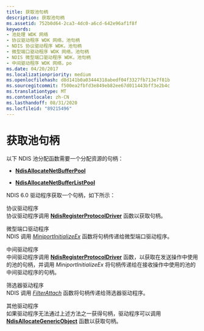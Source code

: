 ```yaml
---
title: 获取池句柄
description: 获取池句柄
ms.assetid: 752b0d64-2ca3-4dc0-a6cd-642e96af1f8f
keywords:
- 池处理 WDK 网络
- 协议驱动程序 WDK 网络，池句柄
- NDIS 协议驱动程序 WDK，池句柄
- 微型端口驱动程序 WDK 网络，池句柄
- NDIS 微型端口驱动程序 WDK，池句柄
- 中间驱动程序 WDK 网络，po
ms.date: 04/20/2017
ms.localizationpriority: medium
ms.openlocfilehash: d8d141b0a03444318abedf04f3327fb713e7f81b
ms.sourcegitcommit: f500ea2fbfd3e849eb82ee67d011443bff3e2b4c
ms.translationtype: MT
ms.contentlocale: zh-CN
ms.lasthandoff: 08/31/2020
ms.locfileid: "89215496"
---
```

# <a name="obtaining-pool-handles"></a>获取池句柄





以下 NDIS 池分配函数需要一个分配资源的句柄：

-   [**NdisAllocateNetBufferPool**](/windows-hardware/drivers/ddi/ndis/nf-ndis-ndisallocatenetbufferpool)

-   [**NdisAllocateNetBufferListPool**](/windows-hardware/drivers/ddi/ndis/nf-ndis-ndisallocatenetbufferlistpool)

NDIS 6.0 驱动程序获取一个句柄，如下所示：

<a href="" id="protocol-drivers"></a>协议驱动程序  
协议驱动程序调用 [**NdisRegisterProtocolDriver**](/windows-hardware/drivers/ddi/ndis/nf-ndis-ndisregisterprotocoldriver) 函数以获取句柄。

<a href="" id="miniport-drivers"></a>微型端口驱动程序  
NDIS 调用 [*MiniportInitializeEx*](/windows-hardware/drivers/ddi/ndis/nc-ndis-miniport_initialize) 函数将句柄传递给微型端口驱动程序。

<a href="" id="intermediate-drivers"></a>中间驱动程序  
中间驱动程序调用 [**NdisRegisterProtocolDriver**](/windows-hardware/drivers/ddi/ndis/nf-ndis-ndisregisterprotocoldriver) 函数，以获取在发送操作中使用的池的句柄，并调用 *MiniportInitializeEx* 将句柄传递给在接收操作中使用的池的中间驱动程序的句柄。

<a href="" id="filter-drivers"></a>筛选器驱动程序  
NDIS 调用 [*FilterAttach*](/windows-hardware/drivers/ddi/ndis/nc-ndis-filter_attach) 函数将句柄传递给筛选器驱动程序。

<a href="" id="other-drivers"></a>其他驱动程序  
如果驱动程序无法通过上述方法之一获得句柄，驱动程序可以调用 [**NdisAllocateGenericObject**](/windows-hardware/drivers/ddi/ndis/nf-ndis-ndisallocategenericobject) 函数以获取句柄。

 

